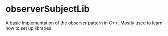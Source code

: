 # observerSubjectLib
A basic implementation of the observer pattern in C++.
Mostly used to learn how to set up libraries
